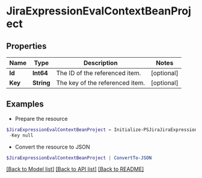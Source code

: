 # JiraExpressionEvalContextBeanProject
## Properties

Name | Type | Description | Notes
------------ | ------------- | ------------- | -------------
**Id** | **Int64** | The ID of the referenced item. | [optional] 
**Key** | **String** | The key of the referenced item. | [optional] 

## Examples

- Prepare the resource
```powershell
$JiraExpressionEvalContextBeanProject = Initialize-PSJiraJiraExpressionEvalContextBeanProject  -Id null `
 -Key null
```

- Convert the resource to JSON
```powershell
$JiraExpressionEvalContextBeanProject | ConvertTo-JSON
```

[[Back to Model list]](../README.md#documentation-for-models) [[Back to API list]](../README.md#documentation-for-api-endpoints) [[Back to README]](../README.md)

